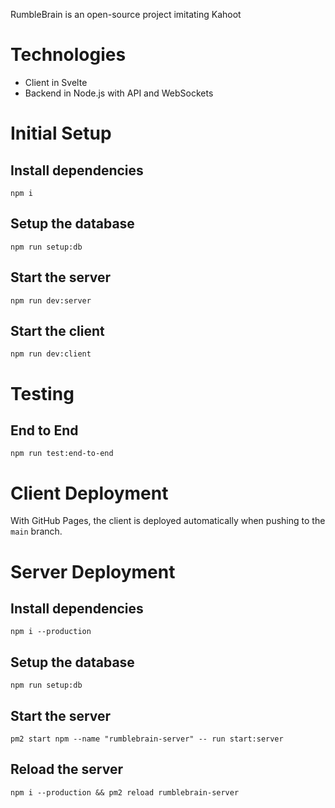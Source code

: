 RumbleBrain is an open-source project imitating Kahoot

# Technologies

- Client in Svelte
- Backend in Node.js with API and WebSockets

# Initial Setup

## Install dependencies

`npm i`

## Setup the database

`npm run setup:db`

## Start the server

`npm run dev:server`

## Start the client

`npm run dev:client`

# Testing

## End to End

`npm run test:end-to-end`

# Client Deployment

With GitHub Pages, the client is deployed automatically when pushing to the `main` branch.

# Server Deployment

## Install dependencies

`npm i --production`

## Setup the database

`npm run setup:db`

## Start the server

`pm2 start npm --name "rumblebrain-server" -- run start:server`

## Reload the server

`npm i --production && pm2 reload rumblebrain-server`
